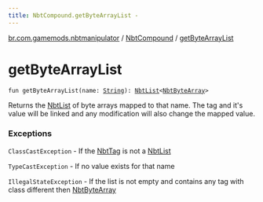 ```yaml
---
title: NbtCompound.getByteArrayList - 
---
```


[br.com.gamemods.nbtmanipulator](../index.html) / [NbtCompound](index.html) / [getByteArrayList](./get-byte-array-list.html)

# getByteArrayList

`fun getByteArrayList(name: `[`String`](https://kotlinlang.org/api/latest/jvm/stdlib/kotlin/-string/index.html)`): `[`NbtList`](../-nbt-list/index.html)`<`[`NbtByteArray`](../-nbt-byte-array/index.html)`>`

Returns the [NbtList](../-nbt-list/index.html) of byte arrays mapped to that name. The tag and it's value will be linked and any modification will
also change the mapped value.

### Exceptions

`ClassCastException` - If the [NbtTag](../-nbt-tag.html) is not a [NbtList](../-nbt-list/index.html)

`TypeCastException` - If no value exists for that name

`IllegalStateException` - If the list is not empty and contains any tag with class different then [NbtByteArray](../-nbt-byte-array/index.html)